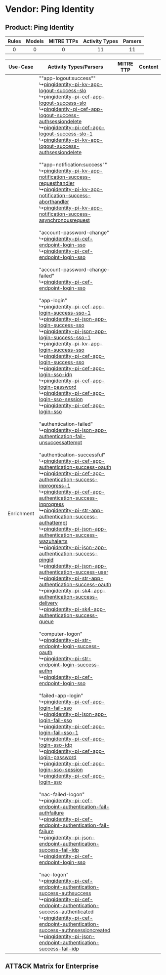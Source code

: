 Vendor: Ping Identity
=====================
Product: Ping Identity
----------------------
| Rules | Models | MITRE TTPs | Activity Types | Parsers |
|:-----:|:------:|:----------:|:--------------:|:-------:|
|   0   |   0    |     0      |       11       |   11    |

|  Use-Case  | Activity Types/Parsers    | MITRE TTP | Content    |
|:----------:| ---- | --------- | ---- |
| Enrichment |  ""app-logout:success""<br> ↳[pingidentity-pi-kv-app-logout-success-slo](Ps/pC_pingidentitypikvapplogoutsuccessslo.md)<br> ↳[pingidentity-pi-cef-app-logout-success-slo](Ps/pC_pingidentitypicefapplogoutsuccessslo.md)<br> ↳[pingidentiy-pi-cef-app-logout-success-authsessiondelete](Ps/pC_pingidentiypicefapplogoutsuccessauthsessiondelete.md)<br> ↳[pingidentity-pi-cef-app-logout-success-slo-1](Ps/pC_pingidentitypicefapplogoutsuccessslo1.md)<br> ↳[pingidentity-pi-kv-app-logout-success-authsessiondelete](Ps/pC_pingidentitypikvapplogoutsuccessauthsessiondelete.md)<br><br> ""app-notification:success""<br> ↳[pingidentity-pi-kv-app-notification-success-requesthandler](Ps/pC_pingidentitypikvappnotificationsuccessrequesthandler.md)<br> ↳[pingidentity-pi-kv-app-notification-success-aborthandler](Ps/pC_pingidentitypikvappnotificationsuccessaborthandler.md)<br> ↳[pingidentity-pi-kv-app-notification-success-asynchronousrequest](Ps/pC_pingidentitypikvappnotificationsuccessasynchronousrequest.md)<br><br> "account-password-change"<br> ↳[pingidentity-pi-cef-endpoint-login-sso](Ps/pC_pingidentitypicefendpointloginsso.md)<br> ↳[pingidentity-pi-cef-endpoint-login-sso](Ps/pC_pingidentitypicefendpointloginsso.md)<br><br> "account-password-change-failed"<br> ↳[pingidentity-pi-cef-endpoint-login-sso](Ps/pC_pingidentitypicefendpointloginsso.md)<br><br> "app-login"<br> ↳[pingidentity-pi-cef-app-login-success-sso-1](Ps/pC_pingidentitypicefapploginsuccesssso1.md)<br> ↳[pingidentity-pi-json-app-login-success-sso](Ps/pC_pingidentitypijsonapploginsuccesssso.md)<br> ↳[pingidentity-pi-json-app-login-success-sso-1](Ps/pC_pingidentitypijsonapploginsuccesssso1.md)<br> ↳[pingidentity-pi-kv-app-login-success-sso](Ps/pC_pingidentitypikvapploginsuccesssso.md)<br> ↳[pingidentity-pi-cef-app-login-success-sso](Ps/pC_pingidentitypicefapploginsuccesssso.md)<br> ↳[pingidentity-pi-cef-app-login-sso-idp](Ps/pC_pingidentitypicefapploginssoidp.md)<br> ↳[pingidentity-pi-cef-app-login-password](Ps/pC_pingidentitypicefapploginpassword.md)<br> ↳[pingidentity-pi-cef-app-login-sso-session](Ps/pC_pingidentitypicefapploginssosession.md)<br> ↳[pingidentity-pi-cef-app-login-sso](Ps/pC_pingidentitypicefapploginsso.md)<br><br> "authentication-failed"<br> ↳[pingidentity-pi-json-app-authentication-fail-unsuccessattempt](Ps/pC_pingidentitypijsonappauthenticationfailunsuccessattempt.md)<br><br> "authentication-successful"<br> ↳[pingidentity-pi-cef-app-authentication-success-oauth](Ps/pC_pingidentitypicefappauthenticationsuccessoauth.md)<br> ↳[pingidentity-pi-cef-app-authentication-success-inprogress-1](Ps/pC_pingidentitypicefappauthenticationsuccessinprogress1.md)<br> ↳[pingidentity-pi-cef-app-authentication-success-inprogress](Ps/pC_pingidentitypicefappauthenticationsuccessinprogress.md)<br> ↳[pingidentity-pi-str-app-authentication-success-authattempt](Ps/pC_pingidentitypistrappauthenticationsuccessauthattempt.md)<br> ↳[pingidentity-pi-json-app-authentication-success-wazuhalerts](Ps/pC_pingidentitypijsonappauthenticationsuccesswazuhalerts.md)<br> ↳[pingidentity-pi-json-app-authentication-success-pingid](Ps/pC_pingidentitypijsonappauthenticationsuccesspingid.md)<br> ↳[pingidentity-pi-json-app-authentication-success-user](Ps/pC_pingidentitypijsonappauthenticationsuccessuser.md)<br> ↳[pingidentity-pi-str-app-authentication-success-oauth](Ps/pC_pingidentitypistrappauthenticationsuccessoauth.md)<br> ↳[pingidentity-pi-sk4-app-authentication-success-delivery](Ps/pC_pingidentitypisk4appauthenticationsuccessdelivery.md)<br> ↳[pingidentity-pi-sk4-app-authentication-success-queue](Ps/pC_pingidentitypisk4appauthenticationsuccessqueue.md)<br><br> "computer-logon"<br> ↳[pingidentity-pi-str-endpoint-login-success-oauth](Ps/pC_pingidentitypistrendpointloginsuccessoauth.md)<br> ↳[pingidentity-pi-str-endpoint-login-success-authn](Ps/pC_pingidentitypistrendpointloginsuccessauthn.md)<br> ↳[pingidentity-pi-cef-endpoint-login-sso](Ps/pC_pingidentitypicefendpointloginsso.md)<br><br> "failed-app-login"<br> ↳[pingidentity-pi-cef-app-login-fail-sso](Ps/pC_pingidentitypicefapploginfailsso.md)<br> ↳[pingidentity-pi-json-app-login-fail-sso](Ps/pC_pingidentitypijsonapploginfailsso.md)<br> ↳[pingidentity-pi-cef-app-login-fail-sso-1](Ps/pC_pingidentitypicefapploginfailsso1.md)<br> ↳[pingidentity-pi-cef-app-login-sso-idp](Ps/pC_pingidentitypicefapploginssoidp.md)<br> ↳[pingidentity-pi-cef-app-login-password](Ps/pC_pingidentitypicefapploginpassword.md)<br> ↳[pingidentity-pi-cef-app-login-sso-session](Ps/pC_pingidentitypicefapploginssosession.md)<br> ↳[pingidentity-pi-cef-app-login-sso](Ps/pC_pingidentitypicefapploginsso.md)<br><br> "nac-failed-logon"<br> ↳[pingidentity-pi-cef-endpoint-authentication-fail-authfailure](Ps/pC_pingidentitypicefendpointauthenticationfailauthfailure.md)<br> ↳[pingidentity-pi-cef-endpoint-authentication-fail-failure](Ps/pC_pingidentitypicefendpointauthenticationfailfailure.md)<br> ↳[pingidentity-pi-json-endpoint-authentication-success-fail-idp](Ps/pC_pingidentitypijsonendpointauthenticationsuccessfailidp.md)<br> ↳[pingidentity-pi-cef-endpoint-login-sso](Ps/pC_pingidentitypicefendpointloginsso.md)<br><br> "nac-logon"<br> ↳[pingidentity-pi-cef-endpoint-authentication-success-authsuccess](Ps/pC_pingidentitypicefendpointauthenticationsuccessauthsuccess.md)<br> ↳[pingidentity-pi-cef-endpoint-authentication-success-authenticated](Ps/pC_pingidentitypicefendpointauthenticationsuccessauthenticated.md)<br> ↳[pingidentity-pi-cef-endpoint-authentication-success-authnsessioncreated](Ps/pC_pingidentitypicefendpointauthenticationsuccessauthnsessioncreated.md)<br> ↳[pingidentity-pi-json-endpoint-authentication-success-fail-idp](Ps/pC_pingidentitypijsonendpointauthenticationsuccessfailidp.md)<br> |    | [](RM/r_m_ping_identity_ping_identity_Enrichment.md) |

ATT&CK Matrix for Enterprise
----------------------------
